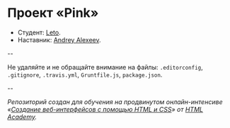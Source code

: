# Проект «Pink»

* Студент: [Leto](https://htmlacademy.ru/profile/id17099).
* Наставник: [Andrey Alexeev](https://htmlacademy.ru/profile/id4596).

--

Не удаляйте и не обращайте внимание на файлы: `.editorconfig`, `.gitignore`, `.travis.yml`, `Gruntfile.js`, `package.json`.

--

_Репозиторий создан для обучения на продвинутом онлайн-интенсиве «[Создание веб-интерфейсов с помощью HTML и CSS](https://htmlacademy.ru/advanced_intensive)» от [HTML Academy](https://htmlacademy.ru)._
